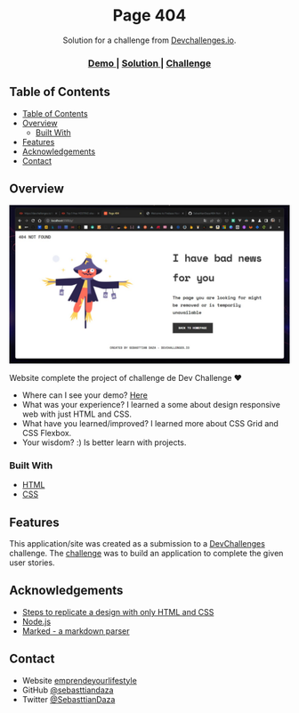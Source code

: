 <!-- Please update value in the {}  -->

<h1 align="center">Page 404</h1>

<div align="center">
   Solution for a challenge from  <a href="http://devchallenges.io" target="_blank">Devchallenges.io</a>.
</div>

<div align="center">
  <h3>
    <a href="https://{[page404](https://page404-d56b2.web.app/)}">
      Demo
    </a>
    <span> | </span>
    <a href="https://{[repoPage404](https://github.com/SebasttianDaza/404-Not-Found-Master#features)}">
      Solution
    </a>
    <span> | </span>
    <a href="https://devchallenges.io/challenges/wBunSb7FPrIepJZAg0sY">
      Challenge
    </a>
  </h3>
</div>

<!-- TABLE OF CONTENTS -->

## Table of Contents

- [Table of Contents](#table-of-contents)
- [Overview](#overview)
  - [Built With](#built-with)
- [Features](#features)
- [Acknowledgements](#acknowledgements)
- [Contact](#contact)

<!-- OVERVIEW -->

## Overview

![screenshot](assets/page404.jpg)

Website complete the project of challenge de Dev Challenge ❤️

- Where can I see your demo? [Here](https://page404-d56b2.web.app/)
- What was your experience?
    I learned a some about design responsive web with just HTML and CSS.
- What have you learned/improved?
    I learned more about CSS Grid and CSS Flexbox.
- Your wisdom? :)
    Is better learn with projects.
### Built With

<!-- This section should list any major frameworks that you built your project using. Here are a few examples.-->

- [HTML](https://developer.mozilla.org/en-US/docs/Web/HTML)
- [CSS](https://developer.mozilla.org/en-US/docs/Web/CSS)

## Features

<!-- List the features of your application or follow the template. Don't share the figma file here :) -->

This application/site was created as a submission to a [DevChallenges](https://devchallenges.io/challenges) challenge. The [challenge](https://devchallenges.io/challenges/wBunSb7FPrIepJZAg0sY) was to build an application to complete the given user stories.


## Acknowledgements

<!-- This section should list any articles or add-ons/plugins that helps you to complete the project. This is optional but it will help you in the future. For exmpale -->

- [Steps to replicate a design with only HTML and CSS](https://devchallenges-blogs.web.app/how-to-replicate-design/)
- [Node.js](https://nodejs.org/)
- [Marked - a markdown parser](https://github.com/chjj/marked)

## Contact

- Website [emprendeyourlifestyle](https://{[your-web-site-link](http://emprendeyourlifestyle.com/)})
- GitHub [@sebasttiandaza](https://{github.com/sebasttiandaza})
- Twitter [@SebasttianDaza](https://{twitter.com/SebasttianDaza})

